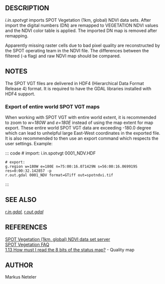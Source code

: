 ## DESCRIPTION

*i.in.spotvgt* imports SPOT Vegetation (1km, global) NDVI data sets.
After import the digital numbers (DN) are remapped to VEGETATION NDVI
values and the NDVI color table is applied. The imported DN map is
removed after remapping.

Apparently missing raster cells due to bad pixel quality are
reconstructed by the SPOT operating team in the NDVI file. The
differences between the filtered (-a flag) and raw NDVI map should be
compared.

## NOTES

The SPOT VGT files are delivered in HDF4 (Hierarchical Data Format
Release 4) format. It is required to have the GDAL libraries installed
with HDF4 support.

### Export of entire world SPOT VGT maps

When working with SPOT VGT with entire world extent, it is recommended
to zoom to *w=180W* and *e=180E* instead of using the map extent for map
export. These entire world SPOT VGT data are exceeding -180.0 degree
which can lead to unhelpful large East-West coordinates in the exported
file. It is also recommended to then use an export command which
respects the user settings. Example:

::: code
    # import:
    i.in.spotvgt 0001_NDV.HDF

    # export:
    g.region w=180W e=180E n=75:00:16.071429N s=56:00:16.069919S res=0:00:32.142857 -p
    r.out.gdal 0001_NDV format=GTiff out=spotndvi.tif
:::

## SEE ALSO

*[r.in.gdal](r.in.gdal.html), [r.out.gdal](r.out.gdal.html)*

## REFERENCES

[SPOT Vegetation (1km, global) NDVI data set
server](http://free.vgt.vito.be/)\
[SPOT Vegetation FAQ](http://www.vgt.vito.be/faqnew/index.html)\
[1.13 How must I read the 8 bits of the status
map?](http://www.vgt.vito.be/faqnew/) - Quality map

## AUTHOR

Markus Neteler
